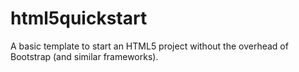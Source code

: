 html5quickstart
===============

A basic template to start an HTML5 project without the overhead of Bootstrap (and similar frameworks).